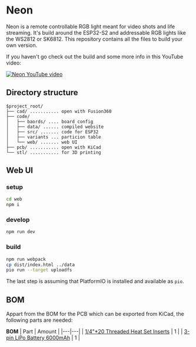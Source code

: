 # Neon

Neon is a remote controllable RGB light meant for video shots and life streaming. It's build around the ESP32-S2 and addressable RGB lights like the WS2812 or SK6812. This repository contains all the files to build your own version.

If you haven't go check out the build and some more info in this YouTube video:

[![Neon YouTube video](https://i.ytimg.com/vi/w3ysH9Jxcy4/maxresdefault.jpg)](http://www.youtube.com/watch?v=w3ysH9Jxcy4 "Neon | PCB design, CAD and Code")

## Directory structure
```
$project_root/
├── cad/ ........... open with Fusion360
├── code/
│   ├── baords/ .... board config
│   ├── data/ ...... compiled website
│   ├── src/ ....... code for ESP32
│   ├── variants ... particion table
│   └── web/ ....... web UI
├── pcb/ ........... open with KiCad
└── stl/ ........... for 3D printing
```

## Web UI

### setup
```bash
cd web
npm i
```

### develop
```bash
npm run dev
```

### build
```bash
npm run webpack
cp dist/index.html ../data
pio run --target uploadfs
```

The last step is assuming that PlatformIO is installed and available as `pio`.

## BOM
Appart from the BOM for the PCB which can be exported from KiCad, the following parts are needed:

**BOM**
| Part | Amount |
|---|---|
| [1/4"*20 Threaded Heat Set Inserts](https://www.amazon.com.au/dp/B077P4M1CM) | 1 |
| [3-pin LiPo Battery 6000mAh](https://core-electronics.com.au/3-pin-lipo-battery-for-pijuice-6000mah.html) | 1 |